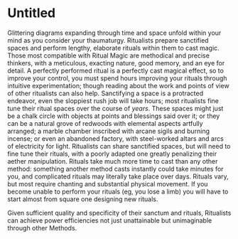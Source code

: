 # Untitled

Glittering diagrams expanding through time and space unfold within your mind as you consider your thaumaturgy. Ritualists prepare sanctified spaces and perform lengthy, elaborate rituals within them to cast magic. Those most compatible with Ritual Magic are methodical and precise thinkers, with a meticulous, exacting nature, good memory, and an eye for detail. A perfectly performed ritual is a perfectly cast magical effect, so to improve your control, you must spend hours improving your rituals through intuitive experimentation; though reading about the work and points of view of other ritualists can also help. Sanctifying a space is a protracted endeavor, even the sloppiest rush job will take hours; most ritualists fine tune their ritual spaces over the course of *years*. These spaces might just be a chalk circle with objects at points and blessings said over it; or they can be a natural grove of redwoods with elemental aspects artfully arranged; a marble chamber inscribed with arcane sigils and burning incense; or even an abandoned factory, with steel-worked altars and arcs of electricity for light. Ritualists can share sanctified spaces, but will need to fine tune their rituals, with a poorly adapted one greatly penalizing their aether manipulation. Rituals take much more time to cast than any other method: something another method casts instantly could take minutes for you, and complicated rituals may literally take place over days. Rituals vary, but most require chanting and substantial physical movement. If you become unable to perform your rituals (eg, you lose a limb) you will have to start almost from square one designing new rituals.

Given sufficient quality and specificity of their sanctum and rituals, Ritualists can achieve power efficiencies not just unattainable but unimaginable through other Methods.